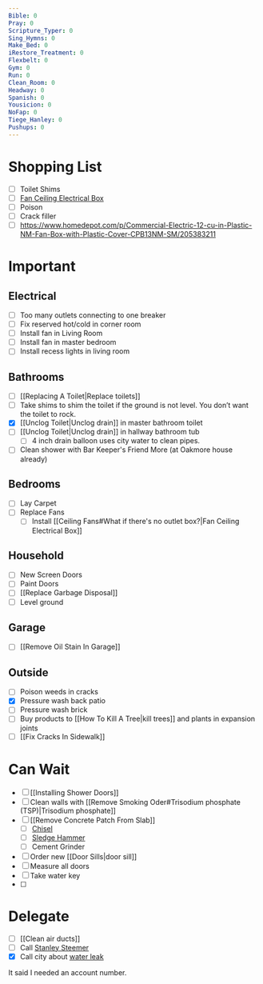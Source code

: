 ```yaml
---
Bible: 0
Pray: 0
Scripture_Typer: 0
Sing_Hymns: 0
Make_Bed: 0
iRestore_Treatment: 0
Flexbelt: 0
Gym: 0
Run: 0
Clean_Room: 0
Headway: 0
Spanish: 0
Yousicion: 0
NoFap: 0
Tiege_Hanley: 0
Pushups: 0
---
```


# Shopping List

- [ ] Toilet Shims
- [ ] [Fan Ceiling Electrical Box](https://www.lowes.com/pd/RACO-1-Gang-Gray-Steel-New-Work-Standard-Ceiling-Fan-Ceiling-Electrical-Box/1099543)
- [ ] Poison
- [ ] Crack filler
- [ ] https://www.homedepot.com/p/Commercial-Electric-12-cu-in-Plastic-NM-Fan-Box-with-Plastic-Cover-CPB13NM-SM/205383211

# Important

## Electrical
- [ ] Too many outlets connecting to one breaker
- [ ] Fix reserved hot/cold in corner room
- [ ] Install fan in Living Room
- [ ] Install fan in master bedroom
- [ ] Install recess lights in living room

## Bathrooms
- [ ] [[Replacing A Toilet|Replace toilets]]
- [ ] Take shims to shim the toilet if the ground is not level. You don’t want the toilet to rock. 
- [x] [[Unclog Toilet|Unclog drain]] in master bathroom toilet
- [ ] [[Unclog Toilet|Unclog drain]] in hallway bathroom tub 
	- [ ] 4 inch drain balloon uses city water to clean pipes.
- [ ] Clean shower with Bar Keeper's Friend More (at Oakmore house already)

## Bedrooms
- [ ] Lay Carpet
- [ ] Replace Fans
	- [ ] Install [[Ceiling Fans#What if there's no outlet box?|Fan Ceiling Electrical Box]]

## Household
- [ ] New Screen Doors
- [ ] Paint Doors
- [ ] [[Replace Garbage Disposal]]
- [ ] Level ground

## Garage
- [ ] [[Remove Oil Stain In Garage]]

## Outside
- [ ] Poison weeds in cracks
- [x] Pressure wash back patio
- [ ] Pressure wash brick
- [ ] Buy products to [[How To Kill A Tree|kill trees]] and plants in expansion joints
- [ ] [[Fix Cracks In Sidewalk]]

# Can Wait
- [ ] [[Installing Shower Doors]]
- [ ] Clean walls with [[Remove Smoking Oder#Trisodium phosphate (TSP)|Trisodium phosphate]]
- [ ] [[Remove Concrete Patch From Slab]]
	- [ ] [Chisel](https://www.homedepot.com/p/Dasco-Pro-1-in-x-12-in-Cold-Chisel-G419/100507479)
	- [ ] [Sledge Hammer](https://www.homedepot.com/p/Husky-4-lb-Engineer-Hammer-with-14-in-Fiberglass-Handle-HD-SF4LB/206768941)
	- [ ] Cement Grinder
- [ ] Order new [[Door Sills|door sill]]
- [ ] Measure all doors
- [ ] Take water key
- [ ] 
# Delegate
- [ ] [[Clean air ducts]]
- [ ] Call [Stanley Steemer](https://www.stanleysteemer.com/our-services/air-duct-cleaning)
- [x] Call city about [water leak](https://dallascityhall.com/departments/waterutilities/pages/water_utilities_contacts.aspx)

It said I needed an account number.